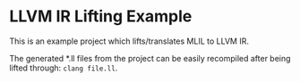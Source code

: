# LLVM IR Lifting Example

This is an example project which lifts/translates MLIL to LLVM IR.

The generated *.ll files from the project can be easily recompiled after being lifted through:
`clang file.ll`.